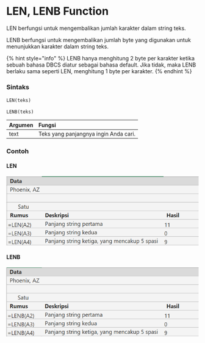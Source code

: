 # LEN, LENB Function

LEN berfungsi untuk mengembalikan jumlah karakter dalam string teks.

LENB berfungsi untuk mengembalikan jumlah byte yang digunakan untuk menunjukkan karakter dalam string teks.

{% hint style="info" %}
LENB hanya menghitung 2 byte per karakter ketika sebuah bahasa DBCS diatur sebagai bahasa default. Jika tidak, maka LENB berlaku sama seperti LEN, menghitung 1 byte per karakter.
{% endhint %}

### Sintaks

```text
LEN(teks)
```

```text
LENB(teks)
```

| Argumen | Fungsi |
| :--- | :--- |
| text | Teks yang panjangnya ingin Anda cari. |

### Contoh

#### LEN

![](../.gitbook/assets/image.png)

#### LENB

![](../.gitbook/assets/image%20%2815%29.png)

